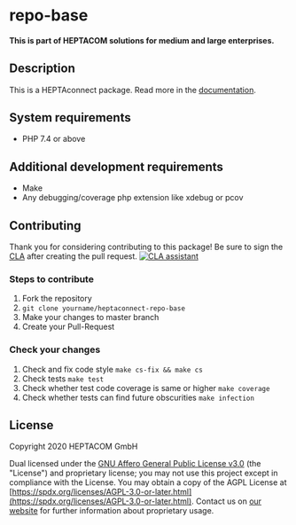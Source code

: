 # repo-base
#### This is part of HEPTACOM solutions for medium and large enterprises.

## Description

This is a HEPTAconnect package.
Read more in the [documentation](https://heptaconnect.io/).


## System requirements

* PHP 7.4 or above


## Additional development requirements

* Make
* Any debugging/coverage php extension like xdebug or pcov


## Contributing

Thank you for considering contributing to this package! Be sure to sign the [CLA](./CLA.md) after creating the pull request. [![CLA assistant](https://cla-assistant.io/readme/badge/HEPTACOM/heptaconnect-repo-base)](https://cla-assistant.io/HEPTACOM/heptaconnect-repo-base)


### Steps to contribute

1. Fork the repository
2. `git clone yourname/heptaconnect-repo-base`
3. Make your changes to master branch
4. Create your Pull-Request


### Check your changes

1. Check and fix code style `make cs-fix && make cs`
2. Check tests `make test`
3. Check whether test code coverage is same or higher `make coverage`
4. Check whether tests can find future obscurities `make infection`


## License

Copyright 2020 HEPTACOM GmbH

Dual licensed under the [GNU Affero General Public License v3.0](./LICENSE.md) (the "License") and proprietary license; you may not use this project except in compliance with the License.
You may obtain a copy of the AGPL License at [https://spdx.org/licenses/AGPL-3.0-or-later.html](https://spdx.org/licenses/AGPL-3.0-or-later.html).
Contact us on [our website](https://www.heptacom.de) for further information about proprietary usage.
